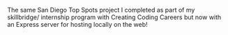 The same San Diego Top Spots project I completed as part of my skillbridge/ internship program with Creating Coding Careers but now with an Express server for hosting locally on the web!
